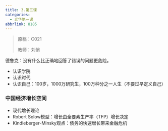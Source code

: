 ```yaml
---
title: 3.第三课
categories:
  - 光华第一课
abbrlink: 8185
---
```

> 原档：C021
>
> 教师：刘俏

德鲁克：没有什么比正确地回答了错误的问题更危险。

- 认识学院
- 认识时代
- 认识自己：100岁，1000万研究生，100万种分之一人生（不要过早定义自己）

### 中国经济增长空间

- 现代增长理论
- Robert Solow模型：增长由全要素生产率（TFP）增长决定
- Kindleberger-Minsky观点：债务的快速增长带来金融危机